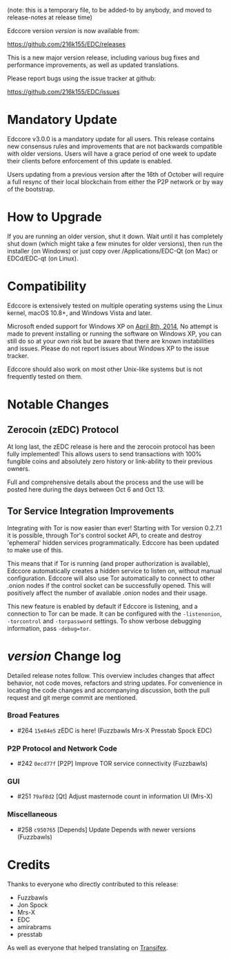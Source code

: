(note: this is a temporary file, to be added-to by anybody, and moved to release-notes at release time)

Edccore version *version* is now available from:

  <https://github.com/216k155/EDC/releases>

This is a new major version release, including various bug fixes and
performance improvements, as well as updated translations.

Please report bugs using the issue tracker at github:

  <https://github.com/216k155/EDC/issues>

Mandatory Update
==============

Edccore v3.0.0 is a mandatory update for all users. This release contains new consensus rules and improvements that are not backwards compatible with older versions. Users will have a grace period of one week to update their clients before enforcement of this update is enabled.

Users updating from a previous version after the 16th of October will require a full resync of their local blockchain from either the P2P network or by way of the bootstrap.

How to Upgrade
==============

If you are running an older version, shut it down. Wait until it has completely shut down (which might take a few minutes for older versions), then run the installer (on Windows) or just copy over /Applications/EDC-Qt (on Mac) or EDCd/EDC-qt (on Linux).

Compatibility
==============

Edccore is extensively tested on multiple operating systems using
the Linux kernel, macOS 10.8+, and Windows Vista and later.

Microsoft ended support for Windows XP on [April 8th, 2014](https://www.microsoft.com/en-us/WindowsForBusiness/end-of-xp-support),
No attempt is made to prevent installing or running the software on Windows XP, you
can still do so at your own risk but be aware that there are known instabilities and issues.
Please do not report issues about Windows XP to the issue tracker.

Edccore should also work on most other Unix-like systems but is not
frequently tested on them.

Notable Changes
===============

Zerocoin (zEDC) Protocol
---------------------

At long last, the zEDC release is here and the zerocoin protocol has been fully implemented! This allows users to send transactions with 100% fungible coins and absolutely zero history or link-ability to their previous owners.

Full and comprehensive details about the process and the use will be posted here during the days between Oct 6 and Oct 13.

Tor Service Integration Improvements
---------------------

Integrating with Tor is now easier than ever! Starting with Tor version 0.2.7.1 it is possible, through Tor's control socket API, to create and destroy 'ephemeral' hidden services programmatically. Edccore has been updated to make use of this.

This means that if Tor is running (and proper authorization is available), Edccore automatically creates a hidden service to listen on, without manual configuration. Edccore will also use Tor automatically to connect to other .onion nodes if the control socket can be successfully opened. This will positively affect the number of available .onion nodes and their usage.

This new feature is enabled by default if Edccore is listening, and a connection to Tor can be made. It can be configured with the `-listenonion`, `-torcontrol` and `-torpassword` settings. To show verbose debugging information, pass `-debug=tor`.

*version* Change log
=================

Detailed release notes follow. This overview includes changes that affect
behavior, not code moves, refactors and string updates. For convenience in locating
the code changes and accompanying discussion, both the pull request and
git merge commit are mentioned.

### Broad Features
- #264 `15e84e5` zEDC is here! (Fuzzbawls Mrs-X Presstab Spock EDC)

### P2P Protocol and Network Code
- #242 `0ecd77f` [P2P] Improve TOR service connectivity (Fuzzbawls)

### GUI
- #251 `79af8d2` [Qt] Adjust masternode count in information UI (Mrs-X)

### Miscellaneous
- #258 `c950765` [Depends] Update Depends with newer versions (Fuzzbawls)

Credits
=======

Thanks to everyone who directly contributed to this release:
- Fuzzbawls
- Jon Spock
- Mrs-X
- EDC
- amirabrams
- presstab

As well as everyone that helped translating on [Transifex](https://www.transifex.com/projects/p/216k155-translations/).
